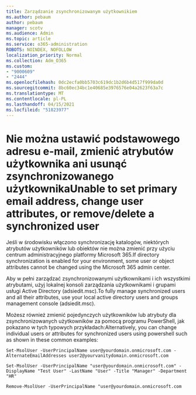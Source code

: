 ```yaml
---
title: Zarządzanie zsynchronizowanym użytkownikiem
ms.author: pebaum
author: pebaum
manager: scotv
ms.audience: Admin
ms.topic: article
ms.service: o365-administration
ROBOTS: NOINDEX, NOFOLLOW
localization_priority: Normal
ms.collection: Adm_O365
ms.custom:
- "9000609"
- "2444"
ms.openlocfilehash: 0dc2ecfa0bb5703c619dc1b2d6b4d517f999da0d
ms.sourcegitcommit: 8bc60ec34bc1e40685e3976576e04a2623f63a7c
ms.translationtype: MT
ms.contentlocale: pl-PL
ms.lasthandoff: 04/15/2021
ms.locfileid: "51823977"
---
```

# <a name="unable-to-set-primary-email-address-change-user-attributes-or-removedelete-a-synchronized-user"></a><span data-ttu-id="30448-102">Nie można ustawić podstawowego adresu e-mail, zmienić atrybutów użytkownika ani usunąć zsynchronizowanego użytkownika</span><span class="sxs-lookup"><span data-stu-id="30448-102">Unable to set primary email address, change user attributes, or remove/delete a synchronized user</span></span>

<span data-ttu-id="30448-103">Jeśli w środowisku włączono synchronizację katalogów, niektórych atrybutów użytkowników lub obiektów nie można zmienić przy użyciu centrum administracyjnego platformy Microsoft 365.</span><span class="sxs-lookup"><span data-stu-id="30448-103">If directory synchronization is enabled for your environment, some user or object attributes cannot be changed using the Microsoft 365 admin center.</span></span>

<span data-ttu-id="30448-104">Aby w pełni zarządzać zsynchronizowanymi użytkownikami i ich wszystkimi atrybutami, użyj lokalnej konsoli zarządzania użytkownikami i grupami usługi Active Directory (adsiedit.msc).</span><span class="sxs-lookup"><span data-stu-id="30448-104">To fully manage synchronized users and all their attributes, use your local active directory users and groups management console (adsiedit.msc).</span></span>  

<span data-ttu-id="30448-105">Możesz również zmienić pojedynczych użytkowników lub atrybuty dla zsynchronizowanych użytkowników za pomocą programu PowerShell, jak pokazano w tych typowych przykładach:</span><span class="sxs-lookup"><span data-stu-id="30448-105">Alternatively, you can change individual users or attributes for synchronized users using powershell such as shown in these common examples:</span></span>

`Set-MsolUser -UserPrincipalName user@yourdomain.onmicrosoft.com -AlternateEmailAddresses user2@yourvanitydomain.onmicrosoft.com`

`Set-MsolUser -UserPrincipalName "user@yourdomain.onmicrosoft.com" -DisplayName "Test User" -LastName "User" -Title "Manager" -Department "HR"`

`Remove-MsolUser -UserPrincipalName "user@yourdomain.onmicrosoft.com`

